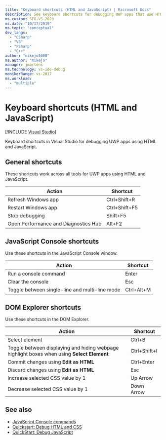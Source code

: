 ```yaml
---
title: "Keyboard shortcuts (HTML and JavaScript) | Microsoft Docs"
description: See keyboard shortcuts for debugging UWP apps that use HTML and JavaScript. There are shortcuts for the JavaScript Console window and for DOM Explorer.
ms.custom: SEO-VS-2020
ms.date: "10/17/2019"
ms.topic: "conceptual"
dev_langs:
  - "CSharp"
  - "VB"
  - "FSharp"
  - "C++"
author: "mikejo5000"
ms.author: "mikejo"
manager: jmartens
ms.technology: vs-ide-debug
monikerRange: vs-2017
ms.workload:
  - "multiple"
---
```

# Keyboard shortcuts (HTML and JavaScript)

 [!INCLUDE [Visual Studio](~/includes/applies-to-version/vs-windows-only.md)]

Keyboard shortcuts in Visual Studio for debugging UWP apps using HTML and JavaScript.

## General shortcuts

 These shortcuts work across all tools for UWP apps using HTML and JavaScript.

|Action|Shortcut|
|------------|--------------|
|Refresh Windows app|Ctrl+Shift+R|
|Restart Windows app|Ctrl+Shift+F5|
|Stop debugging|Shift+F5|
|Open Performance and Diagnostics Hub|Alt+F2|

## JavaScript Console shortcuts

 Use these shortcuts in the JavaScript Console window.

|Action|Shortcut|
|------------|--------------|
|Run a console command|Enter|
|Clear the console|Esc|
|Toggle between single-line and multi-line mode|Ctrl+Alt+M|

## DOM Explorer shortcuts

 Use these shortcuts in the DOM Explorer.

|Action|Shortcut|
|------------|--------------|
|Select element|Ctrl+B|
|Toggle between displaying and hiding webpage highlight boxes when using **Select Element**|Ctrl+Shift+I|
|Commit changes using **Edit as HTML**|Ctrl+Enter|
|Discard changes using **Edit as HTML**|Esc|
|Increase selected CSS value by 1|Up Arrow|
|Decrease selected CSS value by 1|Down Arrow|

## See also
- [JavaScript Console commands](../debugger/javascript-console-commands.md?view=vs-2017&preserve-view=true)
- [Quickstart: Debug HTML and CSS](../debugger/quickstart-debug-html-and-css.md?view=vs-2017&preserve-view=true)
- [QuickStart: Debug JavaScript](../debugger/quickstart-debug-javascript-using-the-console.md?view=vs-2017&preserve-view=true)